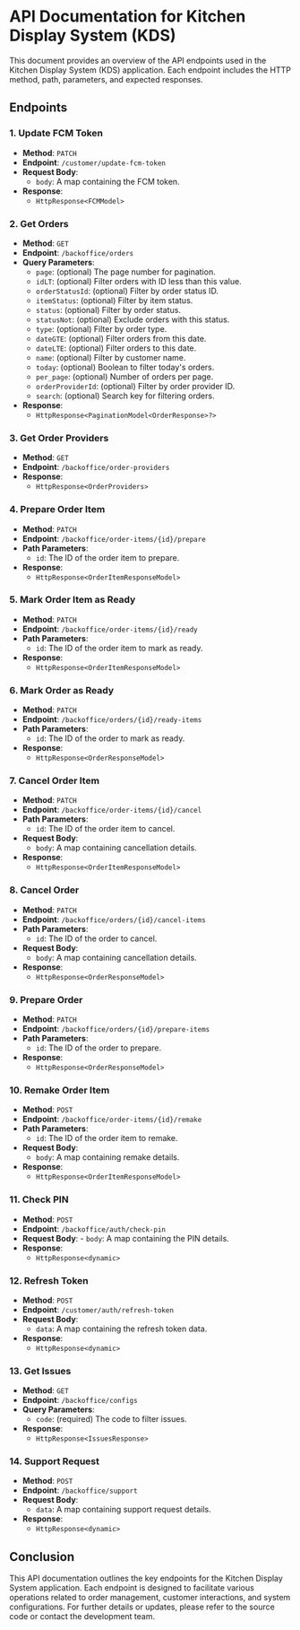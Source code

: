 # API Documentation for Kitchen Display System (KDS)

This document provides an overview of the API endpoints used in the Kitchen Display System (KDS) application. Each endpoint includes the HTTP method, path, parameters, and expected responses.

## Endpoints

### 1. Update FCM Token
- **Method**: `PATCH`
- **Endpoint**: `/customer/update-fcm-token`
- **Request Body**:
    - `body`: A map containing the FCM token.
- **Response**:
    - `HttpResponse<FCMModel>`

### 2. Get Orders
- **Method**: `GET`
- **Endpoint**: `/backoffice/orders`
- **Query Parameters**:
    - `page`: (optional) The page number for pagination.
    - `idLT`: (optional) Filter orders with ID less than this value.
    - `orderStatusId`: (optional) Filter by order status ID.
    - `itemStatus`: (optional) Filter by item status.
    - `status`: (optional) Filter by order status.
    - `statusNot`: (optional) Exclude orders with this status.
    - `type`: (optional) Filter by order type.
    - `dateGTE`: (optional) Filter orders from this date.
    - `dateLTE`: (optional) Filter orders to this date.
    - `name`: (optional) Filter by customer name.
    - `today`: (optional) Boolean to filter today's orders.
    - `per_page`: (optional) Number of orders per page.
    - `orderProviderId`: (optional) Filter by order provider ID.
    - `search`: (optional) Search key for filtering orders.
- **Response**:
    - `HttpResponse<PaginationModel<OrderResponse>?>`

### 3. Get Order Providers
- **Method**: `GET`
- **Endpoint**: `/backoffice/order-providers`
- **Response**:
    - `HttpResponse<OrderProviders>`

### 4. Prepare Order Item
- **Method**: `PATCH`
- **Endpoint**: `/backoffice/order-items/{id}/prepare`
- **Path Parameters**:
    - `id`: The ID of the order item to prepare.
- **Response**:
    - `HttpResponse<OrderItemResponseModel>`

### 5. Mark Order Item as Ready
- **Method**: `PATCH`
- **Endpoint**: `/backoffice/order-items/{id}/ready`
- **Path Parameters**:
    - `id`: The ID of the order item to mark as ready.
- **Response**:
    - `HttpResponse<OrderItemResponseModel>`

### 6. Mark Order as Ready
- **Method**: `PATCH`
- **Endpoint**: `/backoffice/orders/{id}/ready-items`
- **Path Parameters**:
    - `id`: The ID of the order to mark as ready.
- **Response**:
    - `HttpResponse<OrderResponseModel>`

### 7. Cancel Order Item
- **Method**: `PATCH`
- **Endpoint**: `/backoffice/order-items/{id}/cancel`
- **Path Parameters**:
    - `id`: The ID of the order item to cancel.
- **Request Body**:
    - `body`: A map containing cancellation details.
- **Response**:
    - `HttpResponse<OrderItemResponseModel>`

### 8. Cancel Order
- **Method**: `PATCH`
- **Endpoint**: `/backoffice/orders/{id}/cancel-items`
- **Path Parameters**:
    - `id`: The ID of the order to cancel.
- **Request Body**:
    - `body`: A map containing cancellation details.
- **Response**:
    - `HttpResponse<OrderResponseModel>`

### 9. Prepare Order
- **Method**: `PATCH`
- **Endpoint**: `/backoffice/orders/{id}/prepare-items`
- **Path Parameters**:
    - `id`: The ID of the order to prepare.
- **Response**:
    - `HttpResponse<OrderResponseModel>`

### 10. Remake Order Item
- **Method**: `POST`
- **Endpoint**: `/backoffice/order-items/{id}/remake`
- **Path Parameters**:
    - `id`: The ID of the order item to remake.
- **Request Body**:
    - `body`: A map containing remake details.
- **Response**:
    - `HttpResponse<OrderItemResponseModel>`

### 11. Check PIN
- **Method**: `POST`
- **Endpoint**: `/backoffice/auth/check-pin`
- **Request Body**: - `body`: A map containing the PIN details.
- **Response**:
    - `HttpResponse<dynamic>`

### 12. Refresh Token
- **Method**: `POST`
- **Endpoint**: `/customer/auth/refresh-token`
- **Request Body**:
    - `data`: A map containing the refresh token data.
- **Response**:
    - `HttpResponse<dynamic>`

### 13. Get Issues
- **Method**: `GET`
- **Endpoint**: `/backoffice/configs`
- **Query Parameters**:
    - `code`: (required) The code to filter issues.
- **Response**:
    - `HttpResponse<IssuesResponse>`

### 14. Support Request
- **Method**: `POST`
- **Endpoint**: `/backoffice/support`
- **Request Body**:
    - `data`: A map containing support request details.
- **Response**:
    - `HttpResponse<dynamic>`

## Conclusion

This API documentation outlines the key endpoints for the Kitchen Display System application. Each endpoint is designed to facilitate various operations related to order management, customer interactions, and system configurations. For further details or updates, please refer to the source code or contact the development team.